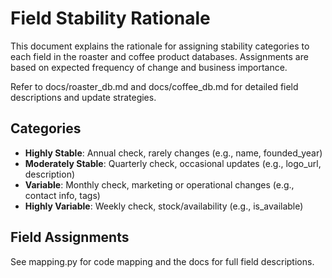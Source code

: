 # Field Stability Rationale

This document explains the rationale for assigning stability categories to each field in the roaster and coffee product databases. Assignments are based on expected frequency of change and business importance.

Refer to docs/roaster_db.md and docs/coffee_db.md for detailed field descriptions and update strategies.

## Categories
- **Highly Stable**: Annual check, rarely changes (e.g., name, founded_year)
- **Moderately Stable**: Quarterly check, occasional updates (e.g., logo_url, description)
- **Variable**: Monthly check, marketing or operational changes (e.g., contact info, tags)
- **Highly Variable**: Weekly check, stock/availability (e.g., is_available)

## Field Assignments
See mapping.py for code mapping and the docs for full field descriptions.

